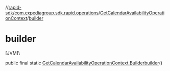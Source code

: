 //[rapid-sdk](../../../index.md)/[com.expediagroup.sdk.rapid.operations](../index.md)/[GetCalendarAvailabilityOperationContext](index.md)/[builder](builder.md)

# builder

[JVM]\

public final static [GetCalendarAvailabilityOperationContext.Builder](-builder/index.md)[builder](builder.md)()
